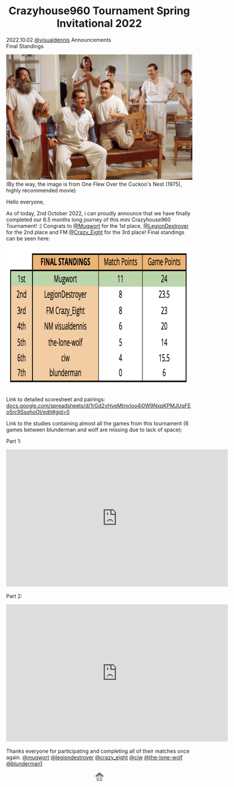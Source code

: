 <h1 align="center">Crazyhouse960 Tournament Spring Invitational 2022</h1>

<div class="meta-headline">
    <div class= "meta">
        <span class="text">2022.10.02</span>
        <span class="text"><a href="/@/visualdennis">@visualdennis</a></span>
        <span class="text">Announcements</span>
    </div>
    <div class= "headline">
    Final Standings
    </div>
</div>

![One Flew Over the Cuckoo's Nest (1975)](https://github.com/gbtami/pychess-variants/blob/master/static/images/one-flew-over-the-cuckoos-nest.jpg)
(By the way, the image is from One Flew Over the Cuckoo's Nest (1975), highly recommended movie)

Hello everyone,

As of today, 2nd October 2022, i can proudly announce that we have finally completed our 6.5 months long journey of this mini Crazyhouse960 Tournament! :) Congrats to [@Mugwort](https://lichess.org/@/Mugwort) for the 1st place, [@LegionDestroyer](https://lichess.org/@/LegionDestroyer) for the 2nd place and FM [@Crazy_Eight](https://lichess.org/@/Crazy_Eight) for the 3rd place! Final standings can be seen here:
<p align="center">
  <img src="https://github.com/gbtami/pychess-variants/blob/master/static/images/zh960invitational2022.jpg" width="899" height="387">
</p>

Link to detailed scoresheet and pairings: [docs.google.com/spreadsheets/d/1rGd2vHveMtnvIoo4i0W9NxpKPMJUqFEo5rc9SsohoOI/edit#gid=0](https://docs.google.com/spreadsheets/d/1rGd2vHveMtnvIoo4i0W9NxpKPMJUqFEo5rc9SsohoOI/edit#gid=0)

Link to the studies containing almost all the games from this tournament (6 games between blunderman and wolf are missing due to lack of space):

Part 1:
<div class="embed"><iframe width=600 height=371 src="https://lichess.org/study/embed/pagj2rGd/3eWeBchc" frameborder=0></iframe></div>

Part 2:
<div class="embed"><iframe width=600 height=371 src="https://lichess.org/study/embed/mmn26zDO/F8ywuUjW" frameborder=0></iframe></div>

Thanks everyone for participating and completing all of their matches once again.
[@mugwort](https://lichess.org/@/Mugwort) [@legiondestroyer](https://lichess.org/@/LegionDestroyer) [@crazy_eight](https://lichess.org/@/crazy_eight) [@ciw](https://lichess.org/@/ciw) [@the-lone-wolf](https://lichess.org/@/the-lone-wolf) [@blunderman1](https://lichess.org/@/blunderman1)

<p align="center">
  <img src="https://github.com/gbtami/pychess-variants/blob/master/static/icons/Crazyhouse960.svg" width="25" height="25">
</p>
